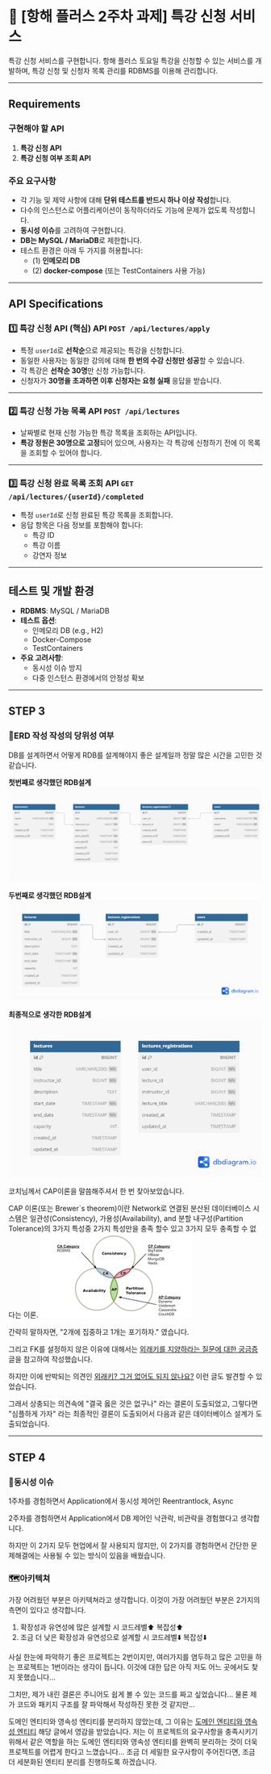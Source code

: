 # 🌱 [항해 플러스 2주차 과제] 특강 신청 서비스

특강 신청 서비스를 구현합니다. 항해 플러스 토요일 특강을 신청할 수 있는 서비스를 개발하며, 특강 신청 및 신청자 목록 관리를 RDBMS를 이용해 관리합니다.

---

## Requirements

### 구현해야 할 API
1. **특강 신청 API**
2. **특강 신청 여부 조회 API**

### 주요 요구사항
- 각 기능 및 제약 사항에 대해 **단위 테스트를 반드시 하나 이상 작성**합니다.
- 다수의 인스턴스로 어플리케이션이 동작하더라도 기능에 문제가 없도록 작성합니다.
- **동시성 이슈**를 고려하여 구현합니다.
- **DB는 MySQL / MariaDB**로 제한합니다.
- 테스트 환경은 아래 두 가지를 허용합니다:
    - (1) **인메모리 DB**
    - (2) **docker-compose** (또는 TestContainers 사용 가능)

---

## API Specifications

### 1️⃣ 특강 신청 API (핵심) **API `POST /api/lectures/apply`**
- 특정 `userId`로 **선착순**으로 제공되는 특강을 신청합니다.
- 동일한 사용자는 동일한 강의에 대해 **한 번의 수강 신청만 성공**할 수 있습니다.
- 각 특강은 **선착순 30명**만 신청 가능합니다.
- 신청자가 **30명을 초과하면 이후 신청자는 요청 실패** 응답을 받습니다.

---

### 2️⃣ 특강 신청 가능 목록 API  **`POST /api/lectures`**
- 날짜별로 현재 신청 가능한 특강 목록을 조회하는 API입니다.
- **특강 정원은 30명으로 고정**되어 있으며, 사용자는 각 특강에 신청하기 전에 이 목록을 조회할 수 있어야 합니다.

---

### 3️⃣ 특강 신청 완료 목록 조회 API **`GET /api/lectures/{userId}/completed`**
- 특정 `userId`로 신청 완료된 특강 목록을 조회합니다.
- 응답 항목은 다음 정보를 포함해야 합니다:
    - 특강 ID
    - 특강 이름
    - 강연자 정보

---

## 테스트 및 개발 환경

- **RDBMS**: MySQL / MariaDB
- **테스트 옵션**:
    - 인메모리 DB (e.g., H2)
    - Docker-Compose
    - TestContainers
- **주요 고려사항**:
    - 동시성 이슈 방지
    - 다중 인스턴스 환경에서의 안정성 확보


---
## STEP 3

### 📒ERD 작성 작성의 당위성 여부

DB를 설계하면서 어떻게 RDB를 설계해야지 좋은 설계일까 정말 많은 시간을 고민한 것 같습니다.

**첫번째로 생각했던 RDB설계**
![lecture_erd.png](image/lecture_erd.png)

**두번째로 생각했던 RDB설계**
![lecture_erd2.png](image/lecture_erd2.png)

**최종적으로 생각한 RDB설계**
![lecture_erd3.png](image/lecture_erd3.png)

코치님께서 CAP이론을 말씀해주셔서 한 번 찾아보았습니다.

CAP 이론(또는 Brewer`s theorem)이란 Network로 연결된 분산된 데이터베이스 시스템은 일관성(Consistency), 가용성(Availability), and 분할 내구성(Partition Tolerance)의 3가지 특성중 2가지 특성만을 충족 할수 있고 3가지 모두 충족할 수 없다는 이론.
![cap.png](image/cap.png)

간략히 말하자면, "2개에 집중하고 1개는 포기하자." 였습니다.

그리고 FK를 설정하지 않은 이유에 대해서는 [외래키를 지양하라는 질문에 대한 궁금증](https://www.inflearn.com/community/questions/1109451/%EC%99%B8%EB%9E%98%ED%82%A4%EB%A5%BC-%EC%A7%80%EC%96%91%ED%95%98%EB%9D%BC%EB%8A%94-%EC%A7%88%EB%AC%B8%EC%97%90-%EB%8C%80%ED%95%9C-%EA%B6%81%EA%B8%88%EC%A6%9D?focusComment=313959)글을 참고하여 작성했습니다.

하지만 이에 반박되는 의견인 [외래키? 그거 없어도 되지 않나요?](https://gdsc-university-of-seoul.github.io/foreign-key) 이런 글도 발견할 수 있었습니다.

그래서 상충되는 의견속에 "결국 옳은 것은 없구나" 라는 결론이 도출되었고, 그렇다면 "심플하게 가자" 라는 최종적인 결론이 도출되어서 다음과 같은 데이터베이스 설계가 도출되었습니다.

---

## STEP 4

### 🔑동시성 이슈

1주차를 경험하면서 Application에서 동시성 제어인 Reentrantlock, Async

2주차를 경험하면서 Application에서 DB 제어인 낙관락, 비관락을 경험했다고 생각합니다.

하지만 이 2가지 모두 현업에서 잘 사용되지 않지만, 이 2가지를 경험하면서 간단한 문제해결에는 사용될 수 있는 방식이 있음을 배웠습니다.

### 🗺️아키텍쳐

가장 어려웠던 부분은 아키텍쳐라고 생각합니다. 이것이 가장 어려웠던 부분은 2가지의 측면이 있다고 생각합니다.

1. 확장성과 유연성에 많은 설계할 시 코드레벨⬆️ 복잡성⬆️️
2. 조금 더 낮은 확장성과 유연성으로 설계할 시 코드레벨⬇️ 복잡성⬇️

사실 한눈에 파악하기 좋은 프로젝트는 2번이지만, 여러가지를 염두하고 많은 고민을 하는 프로젝트는 1번이라는 생각이 듭니다. 
이것에 대한 답은 아직 저도 어느 곳에서도 찾지 못했습니다...

그치만, 제가 내린 결론은 주니어도 쉽게 볼 수 있는 코드를 짜고 싶었습니다... 물론 제가 코드와 패키지 구조를 잘 파악해서 작성하진 못한 것 같지만...

도메인 엔티티와 영속성 엔티티를 분리하지 않았는데, 그 이유는 [도메인 엔티티와 영속성 엔티티](https://dkswnkk.tistory.com/753) 해당 글에서 영감을 받았습니다.
저는 이 프로젝트의 요구사항을 충족시키기 위해서 같은 역할을 하는 도메인 엔티티와 영속성 엔티티를 완벽히 분리하는 것이 더욱 프로젝트를 어렵게 한다고 느꼈습니다... 조금 더 세밀한 요구사항이 주어진다면, 조금 더 세분화된 엔티티 분리를 진행하도록 하겠습니다.
